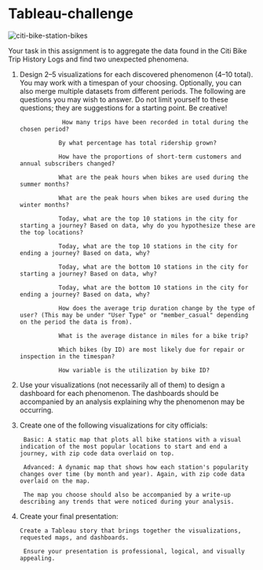 # Tableau-challenge

![citi-bike-station-bikes](https://github.com/karinalg97/Tableau-challenge/assets/149729653/71e425a6-5136-4612-9d42-9207a2a0be61)

Your task in this assignment is to aggregate the data found in the Citi Bike Trip History Logs and find two unexpected phenomena.

  1. Design 2–5 visualizations for each discovered phenomenon (4–10 total). You may work with a timespan of your choosing. Optionally, you can also merge multiple datasets from different         periods.
             The following are questions you may wish to answer. Do not limit yourself to these questions; they are suggestions for a starting point. Be creative!

                     How many trips have been recorded in total during the chosen period?

                    By what percentage has total ridership grown?

                    How have the proportions of short-term customers and annual subscribers changed?

                    What are the peak hours when bikes are used during the summer months?

                    What are the peak hours when bikes are used during the winter months?

                    Today, what are the top 10 stations in the city for starting a journey? Based on data, why do you hypothesize these are the top locations?

                    Today, what are the top 10 stations in the city for ending a journey? Based on data, why?

                    Today, what are the bottom 10 stations in the city for starting a journey? Based on data, why?

                    Today, what are the bottom 10 stations in the city for ending a journey? Based on data, why?

                    How does the average trip duration change by the type of user? (This may be under "User Type" or "member_casual" depending on the period the data is from).

                    What is the average distance in miles for a bike trip?

                    Which bikes (by ID) are most likely due for repair or inspection in the timespan?

                    How variable is the utilization by bike ID?
  2. Use your visualizations (not necessarily all of them) to design a dashboard for each phenomenon. The dashboards should be accompanied by an analysis explaining why the phenomenon may       be occurring.
  3. Create one of the following visualizations for city officials:

          Basic: A static map that plots all bike stations with a visual indication of the most popular locations to start and end a journey, with zip code data overlaid on top.

          Advanced: A dynamic map that shows how each station's popularity changes over time (by month and year). Again, with zip code data overlaid on the map.

          The map you choose should also be accompanied by a write-up describing any trends that were noticed during your analysis.

  4. Create your final presentation:

         Create a Tableau story that brings together the visualizations, requested maps, and dashboards.

          Ensure your presentation is professional, logical, and visually appealing.


